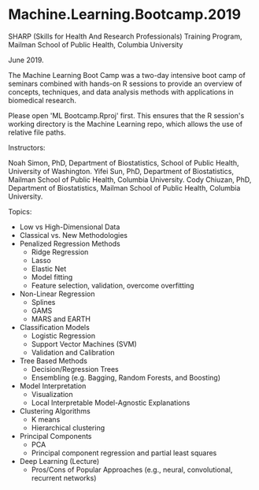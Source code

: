 # Machine.Learning.Bootcamp.2019
SHARP (Skills for Health And Research Professionals) Training Program, Mailman School of Public Health, Columbia University

June 2019.

The Machine Learning Boot Camp was a two-day intensive boot camp of seminars combined with hands-on R sessions to provide an overview of concepts, techniques, and data analysis methods with applications in biomedical research.

Please open 'ML Bootcamp.Rproj' first. This ensures that the R session's working directory is the Machine Learning repo, which allows the use of relative file paths.

Instructors:

Noah Simon, PhD, Department of Biostatistics, School of Public Health, University of Washington. 
Yifei Sun, PhD, Department of Biostatistics, Mailman School of Public Health, Columbia University.
Cody Chiuzan, PhD, Department of Biostatistics, Mailman School of Public Health, Columbia University.

Topics:

* Low vs High-Dimensional Data
* Classical vs. New Methodologies
* Penalized Regression Methods
    * Ridge Regression
    * Lasso
    * Elastic Net
    *	Model fitting
    *	Feature selection, validation, overcome overfitting
* Non-Linear Regression
    * Splines
    * GAMS
    * MARS and EARTH
* Classification Models
    * Logistic Regression
    * Support Vector Machines (SVM)
    *	Validation and Calibration
* Tree Based Methods
    * Decision/Regression Trees
    *	Ensembling (e.g. Bagging, Random Forests, and Boosting)
* Model Interpretation
    *	Visualization
    *	Local Interpretable Model-Agnostic Explanations
* Clustering Algorithms
    *	K means
    *	Hierarchical clustering
* Principal Components
    *	PCA
    *	Principal component regression and partial least squares
* Deep Learning (Lecture)
    *	Pros/Cons of Popular Approaches (e.g., neural, convolutional, recurrent networks)
